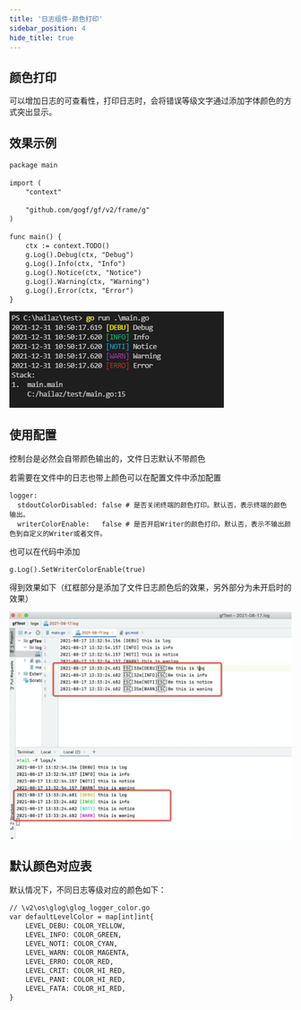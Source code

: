 ```yaml
---
title: '日志组件-颜色打印'
sidebar_position: 4
hide_title: true
---
```


## 颜色打印

可以增加日志的可查看性，打印日志时，会将错误等级文字通过添加字体颜色的方式突出显示。

## 效果示例

```
package main

import (
	"context"

	"github.com/gogf/gf/v2/frame/g"
)

func main() {
	ctx := context.TODO()
	g.Log().Debug(ctx, "Debug")
	g.Log().Info(ctx, "Info")
	g.Log().Notice(ctx, "Notice")
	g.Log().Warning(ctx, "Warning")
	g.Log().Error(ctx, "Error")
}
```

![](/markdown/12998450654667696521711512c8334f.png)

## 使用配置

控制台是必然会自带颜色输出的，文件日志默认不带颜色

若需要在文件中的日志也带上颜色可以在配置文件中添加配置

```
logger:
  stdoutColorDisabled: false # 是否关闭终端的颜色打印。默认否，表示终端的颜色输出。
  writerColorEnable:   false # 是否开启Writer的颜色打印。默认否，表示不输出颜色到自定义的Writer或者文件。
```

也可以在代码中添加

```
g.Log().SetWriterColorEnable(true)
```

得到效果如下（红框部分是添加了文件日志颜色后的效果，另外部分为未开启时的效果）

![](/markdown/459a8c6600bea325212320a4affe118c.png)

## 默认颜色对应表

默认情况下，不同日志等级对应的颜色如下：

```
// \v2\os\glog\glog_logger_color.go
var defaultLevelColor = map[int]int{
	LEVEL_DEBU: COLOR_YELLOW,
	LEVEL_INFO: COLOR_GREEN,
	LEVEL_NOTI: COLOR_CYAN,
	LEVEL_WARN: COLOR_MAGENTA,
	LEVEL_ERRO: COLOR_RED,
	LEVEL_CRIT: COLOR_HI_RED,
	LEVEL_PANI: COLOR_HI_RED,
	LEVEL_FATA: COLOR_HI_RED,
}
```